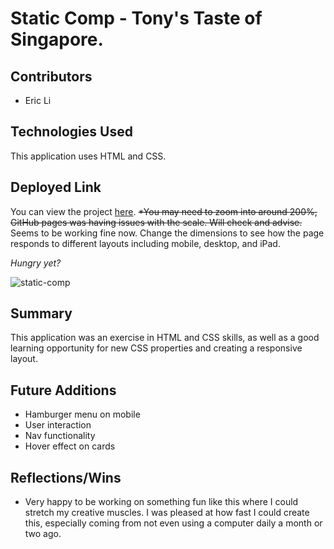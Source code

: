 # Static Comp - Tony's Taste of Singapore.

## Contributors

- Eric Li

## Technologies Used

This application uses HTML and CSS.

## Deployed Link

You can view the project [here](https://ericli1996.github.io/Static-comp/). <s>*You may need to zoom into around 200%, GitHub pages was having issues with the scale. Will check and advise.</s> Seems to be working fine now. Change the dimensions to see how the page responds to different layouts including mobile, desktop, and iPad.

_Hungry yet?_

![static-comp](https://user-images.githubusercontent.com/75854628/127102854-9d3770c6-8c6b-4b2c-8866-17d5aa777449.gif)

## Summary

This application was an exercise in HTML and CSS skills, as well as a good learning opportunity for new CSS properties and creating a responsive layout.

## Future Additions

- Hamburger menu on mobile
- User interaction
- Nav functionality
- Hover effect on cards

## Reflections/Wins

- Very happy to be working on something fun like this where I could stretch my creative muscles. I was pleased at how fast I could create this, especially coming from not even using a computer daily a month or two ago.
